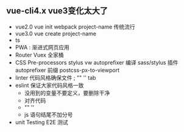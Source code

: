 ## vue-cli4.x  vue3变化太大了
  - vue2.0 vue init webpack project-name 传统流行
  - vue3.0 vue create project-name  
  - ts
  - PWA : 渐进式网页应用
  - Router Vuex 全家桶
  - CSS Pre-processors stylus vw autoprefixer
    编译 sass/stylus 插件 autoprefixer 前缀
    postcss-px-to-viewport
  - linter 代码风格确保文件 ; "" '' tab
  - eslint 保证大家代码风格一致
      - 没用到的变量不要定义，要删除干净
      - 对齐代码
      - "" ''
      - js 语句结尾不加分号
  - unit Testing E2E 测试